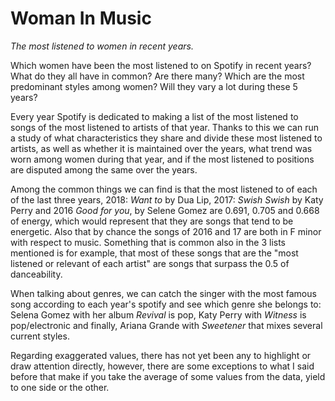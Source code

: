 # Woman In Music
*The most listened to women in recent years.*

Which women have been the most listened to on Spotify in recent years? What do they all have in common? Are there many? Which are the most predominant styles among women? Will they vary a lot during these 5 years?

Every year Spotify is dedicated to making a list of the most listened to songs of the most listened to artists of that year. Thanks to this we can run a study of what characteristics they share and divide these most listened to artists, as well as whether it is maintained over the years, what trend was worn among women during that year, and if the most listened to positions are disputed among the same over the years.  

Among the common things we can find is that the most listened to of each of the last three years, 2018: *Want to* by Dua Lip, 2017: *Swish Swish* by Katy Perry and 2016 *Good for you*, by Selene Gomez are 0.691, 0.705 and 0.668 of energy, which would represent that they are songs that tend to be energetic. Also that by chance the songs of 2016 and 17 are both in F minor with respect to music.  Something that is common also in the 3 lists mentioned is for example, that most of these songs that are the "most listened or relevant of each artist" are songs that surpass the 0.5 of danceability. 

When talking about genres, we can catch the singer with the most famous song according to each year's spotify and see which genre she belongs to: Selena Gomez with her album *Revival* is pop, Katy Perry with *Witness* is pop/electronic and finally, Ariana Grande with *Sweetener* that mixes several current styles. 

Regarding exaggerated values, there has not yet been any to highlight or draw attention directly, however, there are some exceptions to what I said before that make if you take the average of some values from the data, yield to one side or the other. 
